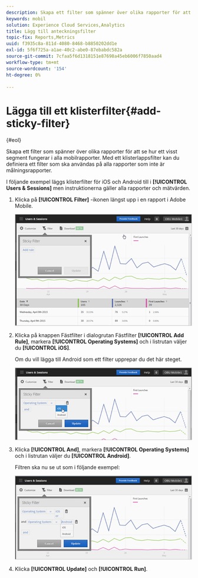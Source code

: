 ```yaml
---
description: Skapa ett filter som spänner över olika rapporter för att se hur ett visst segment fungerar i alla mobilrapporter. Med ett klisterlappsfilter kan du definiera ett filter som ska användas på alla rapporter som inte är målningsrapporter.
keywords: mobil
solution: Experience Cloud Services,Analytics
title: Lägg till anteckningsfilter
topic-fix: Reports,Metrics
uuid: f3935c8a-811d-4080-8468-b8850202dd1e
exl-id: 5f6f725a-a1ae-40c2-abe0-87ebabdc582a
source-git-commit: 7cfaa5f6d1318151e87698a45eb6006f7850aad4
workflow-type: tm+mt
source-wordcount: '154'
ht-degree: 0%

---
```


# Lägga till ett klisterfilter{#add-sticky-filter}

{#eol}

Skapa ett filter som spänner över olika rapporter för att se hur ett visst segment fungerar i alla mobilrapporter. Med ett klisterlappsfilter kan du definiera ett filter som ska användas på alla rapporter som inte är målningsrapporter.

I följande exempel läggs klisterfilter för iOS och Android till i **[!UICONTROL Users & Sessions]** men instruktionerna gäller alla rapporter och mätvärden.

1. Klicka på **[!UICONTROL Filter]** -ikonen längst upp i en rapport i Adobe Mobile.

   ![](assets/sticky-filters.png)

1. Klicka på knappen Fästfilter i dialogrutan Fästfilter **[!UICONTROL Add Rule]**, markera **[!UICONTROL Operating Systems]** och i listrutan väljer du **[!UICONTROL iOS]**.

   Om du vill lägga till Android som ett filter upprepar du det här steget.

   ![](assets/sticky2.png)

1. Klicka **[!UICONTROL And]**, markera **[!UICONTROL Operating Systems]** och i listrutan väljer du **[!UICONTROL Android]**.

   Filtren ska nu se ut som i följande exempel:

   ![](assets/sticky3.png)

1. Klicka **[!UICONTROL Update]** och **[!UICONTROL Run]**.

